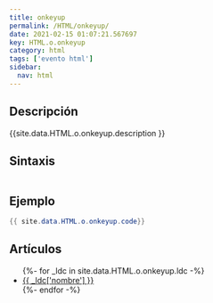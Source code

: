 ```yaml
---
title: onkeyup
permalink: /HTML/onkeyup/
date: 2021-02-15 01:07:21.567697
key: HTML.o.onkeyup
category: html
tags: ['evento html']
sidebar: 
  nav: html
---
```


## Descripción
{{site.data.HTML.o.onkeyup.description }}

## Sintaxis
~~~html
~~~

## Ejemplo
~~~java
{{ site.data.HTML.o.onkeyup.code}}
~~~

## Artículos
<ul>
{%- for _ldc in site.data.HTML.o.onkeyup.ldc -%}
   <li>
       <a href="{{_ldc['url'] }}">{{ _ldc['nombre'] }}</a>
   </li>
{%- endfor -%}
</ul>
